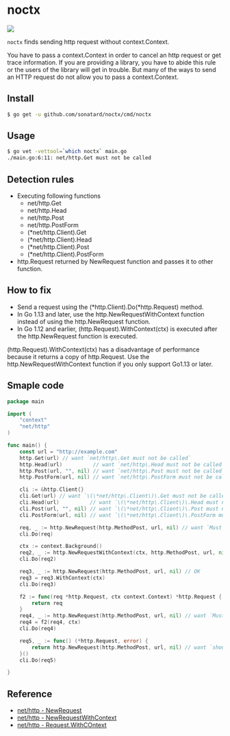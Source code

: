 # noctx

![](https://github.com/sonatard/noctx/workflows/.github/workflows/ci.yml/badge.svg)

`noctx` finds sending http request without context.Context.

You have to pass a context.Context in order to cancel an http request or get trace information.
If you are providing a library, you have to abide this rule or the users of the library will get in trouble.
But many of the ways to send an HTTP request do not allow you to pass a context.Context.

## Install

```sh
$ go get -u github.com/sonatard/noctx/cmd/noctx
```

## Usage

```sh
$ go vet -vettool=`which noctx` main.go
./main.go:6:11: net/http.Get must not be called
```

## Detection rules
- Executing following functions
  - net/http.Get
  - net/http.Head
  - net/http.Post
  - net/http.PostForm
  - (*net/http.Client).Get
  - (*net/http.Client).Head
  - (*net/http.Client).Post
  - (*net/http.Client).PostForm
- http.Request returned by NewRequest function and passes it to other function.

## How to fix
- Send a request using the (*http.Client).Do(*http.Request) method.
- In Go 1.13 and later, use the http.NewRequestWithContext function instead of using the http.NewRequest function.
- In Go 1.12 and earlier, (http.Request).WithContext(ctx) is executed after the http.NewRequest function is executed.

(http.Request).WithContext(ctx) has a disadvantage of performance because it returns a copy of http.Request. Use the http.NewRequestWithContext function if you only support Go1.13 or later.

## Smaple code

```go
package main

import (
	"context"
	"net/http"
)

func main() {
	const url = "http://example.com"
	http.Get(url) // want `net/http\.Get must not be called`
	http.Head(url)          // want `net/http\.Head must not be called`
	http.Post(url, "", nil) // want `net/http\.Post must not be called`
	http.PostForm(url, nil) // want `net/http\.PostForm must not be called`

	cli := &http.Client{}
	cli.Get(url) // want `\(\*net/http\.Client\)\.Get must not be called`
	cli.Head(url)          // want `\(\*net/http\.Client\)\.Head must not be called`
	cli.Post(url, "", nil) // want `\(\*net/http\.Client\)\.Post must not be called`
	cli.PostForm(url, nil) // want `\(\*net/http\.Client\)\.PostForm must not be called`

	req, _ := http.NewRequest(http.MethodPost, url, nil) // want `Must not use http.NewRequest. Use http.NewRequestWithContext or http.NewRequest with \(\*Request\)\.WithContext`
	cli.Do(req)

	ctx := context.Background()
	req2, _ := http.NewRequestWithContext(ctx, http.MethodPost, url, nil) // OK
	cli.Do(req2)

	req3, _ := http.NewRequest(http.MethodPost, url, nil) // OK
	req3 = req3.WithContext(ctx)
	cli.Do(req3)

	f2 := func(req *http.Request, ctx context.Context) *http.Request {
		return req
	}
	req4, _ := http.NewRequest(http.MethodPost, url, nil) // want `Must not use http.NewRequest. Use http.NewRequestWithContext or http.NewRequest with \(\*Request\)\.WithContext`
	req4 = f2(req4, ctx)
	cli.Do(req4)

	req5, _ := func() (*http.Request, error) {
		return http.NewRequest(http.MethodPost, url, nil) // want `should rewrite http.NewRequest to http.NewRequestWithContext or http.NewRequest and \(\*Request\).WithContext`
	}()
	cli.Do(req5)

}
```

## Reference
- [net/http - NewRequest](https://golang.org/pkg/net/http/#NewRequest)
- [net/http - NewRequestWithContext](https://golang.org/pkg/net/http/#NewRequestWithContext)
- [net/http - Request.WithCOntext](https://golang.org/pkg/net/http/#Request.WithContext)

